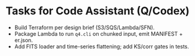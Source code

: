 
# Tasks for Code Assistant (Q/Codex)

- Build Terraform per design brief (S3/SQS/Lambda/SFN).
- Package Lambda to run `q4.cli` on chunked input, emit MANIFEST + er.json.
- Add FITS loader and time-series flattening; add KS/corr gates in tests.
